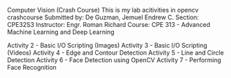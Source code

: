 Computer Vision (Crash Course)
This is my lab acitivities in opencv crashcourse
Submitted by: De Guzman, Jemuel Endrew C.
Section: CPE32S3
Instructor: Engr. Roman Richard
Course: CPE 313 - Advanced Machine Learning and Deep Learning

Activity 2 - Basic I/O Scripting (Images)
Activity 3 - Basic I/O Scripting (Videos)
Activity 4 - Edge and Contour Detection
Activity 5 - Line and Circle Detection
Activity 6 - Face Detection using OpenCV
Activity 7 - Performing Face Recognition
